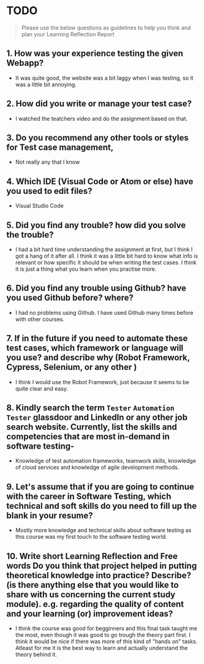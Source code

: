 
# TODO


> Please use the below questions as guidelines to help you think and plan your Learning Reflection Report

## 1. How was your experience testing the given Webapp?

- It was quite good, the website was a bit laggy when I was testing, so it was a little bit annoying.  
     
## 2. How did you write or manage your test case?

- I watched the teatchers video and do the assignment based on that. 

## 3. Do you recommend any other tools or styles for Test case management, 
 
 - Not really any that I know     

## 4. Which IDE (Visual Code or Atom or else) have you used to edit files?

- Visual Studio Code 
     
## 5. Did you find any trouble? how did you solve the trouble?

- I had a bit hard time understanding the assignment at first, but I think I got a hang of it after all. 
I think it was a little bit hard to know what info is relevant or how specific it should be when writing the test cases. I think it is just a thing what you learn when you practise more.


## 6. Did you find any trouble using Github? have you used Github before? where?

- I had no problems using Github. I have used Github many times before with other courses.
 
## 7. If in the future if you need to automate these test cases, which framework or language will you use? and describe why (Robot Framework, Cypress, Selenium, or any other )

- I think I would use the Robot Framework, just because it seems to be quite clear and easy. 

## 8. Kindly search the term `Tester` `Automation Tester` glassdoor and LinkedIn or any other job search website. Currently, list the skills and competencies that are most in-demand in software testing-

- Knowledge of test automation frameworks, teamwork skills, knowledge of cloud services and knowledge of agile development methods.

## 9. **Let's assume** that if you are going to continue with the career in Software Testing, which technical and soft skills do you need to fill up the blank in your resume?

-  Mostly more knowledge and technical skills about software testing as this course was my first touch to the software testing world.

## 10. Write short Learning Reflection and  Free words Do you think that project helped in putting theoretical knowledge into practice? Describe? (is there anything else that you would like to share with us concerning the current study module). e.g. regarding the quality of content and your learning (or) improvement ideas? 

- I think the course was good for begginners and this final task taught me the most, even though it was good to go trough the theory part first. I think it would be nice if there was more of this kind of "hands on" tasks.
Atleast for me it is the best way to learn and actually understand the theory behind it.




 





